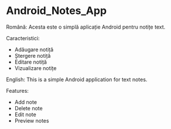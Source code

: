 # Android_Notes_App
Română: Acesta este o simplă aplicație Android pentru notițe text.

Caracteristici:
- Adăugare notiță
- Ștergere notiță
- Editare notiță
- Vizualizare notițe

English: This is a simple Android application for text notes.

Features:
- Add note
- Delete note
- Edit note
- Preview notes
